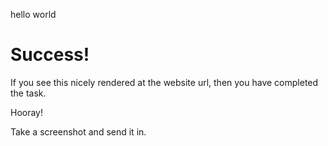hello world

# Success!

If you see this nicely rendered at the website url, then you have completed the task.

Hooray!

Take a screenshot and send it in.
